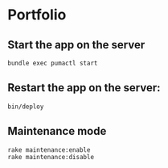 # Portfolio

## Start the app on the server

```shell
bundle exec pumactl start
```

## Restart the app on the server:

```shell
bin/deploy
```

## Maintenance mode

```shell
rake maintenance:enable
rake maintenance:disable
```
